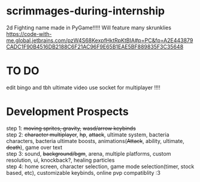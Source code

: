 # scrimmages-during-internship
2d Fighting name made in PyGame!!!!!
Will feature many skrunklies
https://code-with-me.global.jetbrains.com/pzW4S68KexpfHktRpKtBIA#p=PC&fp=A2E443879CADC1F90B4516DB2188C6F21AC96F9E65B1EAE5BF889835F3C35648
# TO DO
edit bingo and tbh ultimate video 
use socket for multiplayer !!!!  




# Development Prospects
step 1: ~~moving sprites, gravity,~~ ~~wasd/arrow keybinds~~  
step 2: ~~character multiplayer~~, ~~hp~~, ~~attack~~, ultimate system, bacteria characters, bacteria ultimate boosts, animations(~~Attack~~, ability, ultimate, ~~death~~), game over text  
step 3: sound, ~~background/bgm~~, arena, multiple platforms, custom resolution, ui, knockback?, healing particles  
step 4: home screen, character selection, game mode selection(timer, stock based, etc), customizable keybinds, online pvp compatiblity :3
